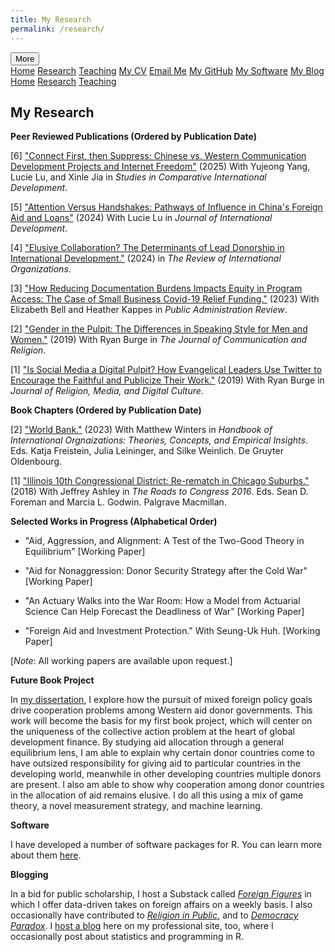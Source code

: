 ```yaml
---
title: My Research
permalink: /research/
---
```


<!-- Load an icon library -->
<link rel="stylesheet" href="https://cdnjs.cloudflare.com/ajax/libs/font-awesome/4.7.0/css/font-awesome.min.css">

<div class="topnav">
  <div class="dropdown">
        <button class="dropbtn">
        <i class="fa fa-navicon"></i> More</button>
        <div class="dropdown-content">
            <a href="https://milesdwilliams15.github.io/"><i class="fa fa-fw fa-home"></i> Home</a>
            <a href="https://milesdwilliams15.github.io/research/"><i class="fa fa-fw fa-area-chart"></i> Research</a>
            <a href="https://milesdwilliams15.github.io/teaching/"><i class="fa fa-fw fa-mortar-board"></i> Teaching</a>
            <a href="/assets/files/cv.pdf" target="_blank"><i class="fa fa-fw fa-file"></i> My CV</a>
            <a href="{{ site.data.social-media.email.href }}{{ site.data.social-media.email.id }}"><i class="fa fa-fw fa-envelope"></i> Email Me</a>
            <a href="{{ site.github.owner_url }}"><i class="fa fa-fw fa-code-fork"></i> My GitHub</a>
            <a href = "https://milesdwilliams15.github.io/software/"><i class="fa fa-fw fa-gears"></i>My Software</a>
            <a href="https://milesdwilliams15.github.io/blog/"><i class="fa fa-fw fa-pencil"></i> My Blog</a>
        </div>
    </div>
  <a href="https://milesdwilliams15.github.io/"><i class="fa fa-fw fa-home"></i> Home</a>
  <a href="https://milesdwilliams15.github.io/research/"><i class="fa fa-fw fa-area-chart"></i> Research</a>
  <a href="https://milesdwilliams15.github.io/teaching/"><i class="fa fa-fw fa-mortar-board"></i> Teaching</a>
</div>

<p> </p>

## My Research

**Peer Reviewed Publications (Ordered by Publication Date)**

[6] ["Connect First, then Suppress: Chinese vs. Western Communication Development Projects and Internet Freedom"](https://link.springer.com/article/10.1007/s12116-025-09471-5) (2025) With Yujeong Yang, Lucie Lu, and Xinle Jia in *Studies in Comparative International Development*.

[5] ["Attention Versus Handshakes: Pathways of Influence in China's Foreign Aid and Loans"](https://onlinelibrary.wiley.com/doi/full/10.1002/jid.3980) (2024) With Lucie Lu in *Journal of International Development*.

[4] ["Elusive Collaboration? The Determinants of Lead Donorship in International Development."](https://link.springer.com/article/10.1007/s11558-024-09555-2) (2024) in *The Review of International Organizations*.

[3] ["How Reducing Documentation Burdens Impacts Equity in Program Access: The Case of Small Business Covid-19 Relief Funding."](https://onlinelibrary.wiley.com/doi/epdf/10.1111/puar.13722) (2023) With Elizabeth Bell and Heather Kappes in *Public Administration Review*.

[2] ["Gender in the Pulpit: The Differences in Speaking Style for Men and Women."](http://ryanburge.net/wp-content/uploads/2019/06/JCR_Burge_Williams.pdf) (2019) With Ryan Burge in *The Journal of Communication and Religion*.

[1] ["Is Social Media a Digital Pulpit? How Evangelical Leaders Use Twitter to Encourage the Faithful and Publicize Their Work."](https://brill.com/view/journals/rmdc/8/3/article-p309_309.xml) (2019) With Ryan Burge in *Journal of Religion, Media, and Digital Culture*.

**Book Chapters (Ordered by Publication Date)**

[2] ["World Bank."](https://www.academia.edu/44436453/World_Bank) (2023) With Matthew Winters in *Handbook of International Orgnaizations: Theories, Concepts, and Empirical Insights*. Eds. Katja Freistein, Julia Leininger, and Silke Weinlich. De Gruyter Oldenbourg.

[1] ["Illinois 10th Congressional District: Re-rematch in Chicago Suburbs."](https://link.springer.com/chapter/10.1007/978-3-319-58094-4_9) (2018) With Jeffrey Ashley in *The Roads to Congress 2016*. Eds. Sean D. Foreman and Marcia L. Godwin. Palgrave Macmillan.

**Selected Works in Progress (Alphabetical Order)**

-   "Aid, Aggression, and Alignment: A Test of the Two-Good Theory in Equilibrium" [Working Paper]

-   "Aid for Nonaggression: Donor Security Strategy after the Cold War" [Working Paper]

-   "An Actuary Walks into the War Room: How a Model from Actuarial Science Can Help Forecast the Deadliness of War" [Working Paper]

-   "Foreign Aid and Investment Protection." With Seung-Uk Huh. [Working Paper]

[*Note*: All working papers are available upon request.]

**Future Book Project**

In [my dissertation](https://docs.google.com/viewer?url=https://github.com/milesdwilliams15/Dissertation/raw/main/dissertation_final.pdf), I explore how the pursuit of mixed foreign policy goals drive cooperation problems among Western aid donor governments. This work will become the basis for my first book project, which will center on the uniqueness of the collective action problem at the heart of global development finance. By studying aid allocation through a general equilibrium lens, I am able to explain why certain donor countries come to have outsized responsibility for giving aid to particular countries in the developing world, meanwhile in other developing countries multiple donors are present. I also am able to show why cooperation among donor countries in the allocation of aid remains elusive. I do all this using a mix of game theory, a novel measurement strategy, and machine learning.

**Software**

I have developed a number of software packages for R. You can learn more about them [here](https://milesdwilliams15.github.io/software/).

**Blogging**

In a bid for public scholarship, I host a Substack called [*Foreign Figures*](https://mileswilliams.substack.com/) in which I offer data-driven takes on foreign affairs on a weekly basis. I also occasionally have contributed to [*Religion in Public*](https://religioninpublic.blog/), and to [*Democracy Paradox*](https://democracyparadox.com/2023/02/13/can-washington-and-china-cooperate-in-foreign-aid/). I [host a blog](https://milesdwilliams15.github.io/blog/) here on my professional site, too, where I occasionally post about statistics and programming in R.

